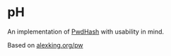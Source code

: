 # pH

An implementation of [PwdHash](https://www.pwdhash.com) with usability in mind.

Based on [alexking.org/pw](http://alexking.org/pw)
